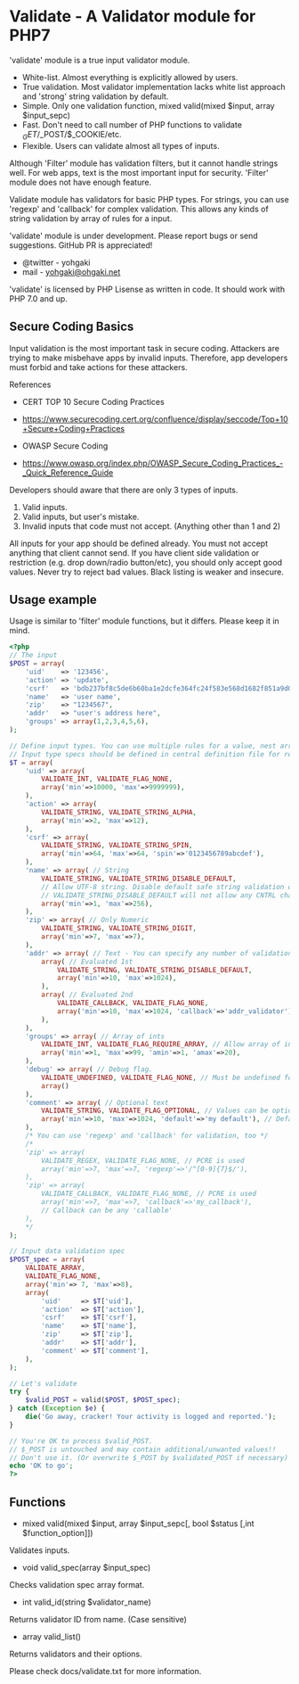 # Validate - A Validator module for PHP7

'validate' module is a true input validator module.

* White-list. Almost everything is explicitly allowed by users.
* True validation. Most validator implementation lacks white list approach and 'strong' string validation by default.
* Simple. Only one validation function, mixed valid(mixed $input, array $input_sepc)
* Fast. Don't need to call number of PHP functions to validate $_GET/$_POST/$_COOKIE/etc.
* Flexible. Users can validate almost all types of inputs.

Although 'Filter' module has validation filters, but it cannot handle strings well. For web apps, text is the most important input for security. 'Filter' module does not have enough feature.

Validate module has validators for basic PHP types. For strings, you can use 'regexp' and 'callback' for complex validation. This allows any kinds of string validation by array of rules for a input.

'validate' module is under development. Please report bugs or send suggestions. GitHub PR is appreciated!

* @twitter - yohgaki
* mail - yohgaki@ohgaki.net

'validate' is licensed by PHP Lisense as written in code. It should work with PHP 7.0 and up.

## Secure Coding Basics

Input validation is the most important task in secure
coding. Attackers are trying to make misbehave apps by invalid
inputs. Therefore, app developers must forbid and take actions for
these attackers.

References
* CERT TOP 10 Secure Coding Practices
* https://www.securecoding.cert.org/confluence/display/seccode/Top+10+Secure+Coding+Practices

* OWASP Secure Coding 
* https://www.owasp.org/index.php/OWASP_Secure_Coding_Practices_-_Quick_Reference_Guide

Developers should aware that there are only 3 types of inputs.

1. Valid inputs.
2. Valid inputs, but user's mistake.
3. Invalid inputs that code must not accept. (Anything other than 1 and 2)

All inputs for your app should be defined already. You must not accept
anything that client cannot send.  If you have client side validation
or restriction (e.g. drop down/radio button/etc), you should only
accept good values. Never try to reject bad values. Black listing is
weaker and insecure.

## Usage example

Usage is similar to 'filter' module functions, but it differs. Please keep it in mind.

```php
<?php
// The input
$POST = array(
    'uid'    => '123456',
    'action' => 'update',
    'csrf'   => 'bdb237bf8c5de6b60ba1e2dcfe364fc24f583e568d1682f851a9d0f11a45c78d',
    'name'   => 'user name',
    'zip'    => "1234567",
    'addr'   => "user's address here",
    'groups' => array(1,2,3,4,5,6),
);

// Define input types. You can use multiple rules for a value, nest arrays as many as you want.
// Input type specs should be defined in central definition file for real usage
$T = array(
    'uid' => array(
        VALIDATE_INT, VALIDATE_FLAG_NONE,
        array('min'=>10000, 'max'=>9999999),
    ),
    'action' => array(
        VALIDATE_STRING, VALIDATE_STRING_ALPHA,
        array('min'=>2, 'max'=>12),
    ),
    'csrf' => array(
        VALIDATE_STRING, VALIDATE_STRING_SPIN,
        array('min'=>64, 'max'=>64, 'spin'=>'0123456789abcdef'),
    ),
    'name' => array( // String
        VALIDATE_STRING, VALIDATE_STRING_DISABLE_DEFAULT,
        // Allow UTF-8 string. Disable default safe string validation only allow alnum and ._-
        // VALIDATE_STRING_DISABLE_DEFAULT will not allow any CNTRL chars including newlines
        array('min'=>1, 'max'=>256),
    ),
    'zip' => array( // Only Numeric
        VALIDATE_STRING, VALIDATE_STRING_DIGIT,
        array('min'=>7, 'max'=>7),
    ),
    'addr' => array( // Text - You can specify any number of validation rules by array
        array( // Evaluated 1st
            VALIDATE_STRING, VALIDATE_STRING_DISABLE_DEFAULT,
            array('min'=>10, 'max'=>1024),
        ),
        array( // Evaluated 2nd
            VALIDATE_CALLBACK, VALIDATE_FLAG_NONE,
            array('min'=>10, 'max'=>1024, 'callback'=>'addr_validator'),
        ),
    ),
    'groups' => array( // Array of ints
        VALIDATE_INT, VALIDATE_FLAG_REQUIRE_ARRAY, // Allow array of ints
        array('min'=>1, 'max'=>99, 'amin'=>1, 'amax'=>20),
    ),
    'debug' => array( // Debug flag.
        VALIDATE_UNDEFINED, VALIDATE_FLAG_NONE, // Must be undefined for production. If defined, exception/error
        array()
    ),
    'comment' => array( // Optional text
        VALIDATE_STRING, VALIDATE_FLAG_OPTIONAL, // Values can be optional
        array('min'=>10, 'max'=>1024, 'default'=>'my default'), // Default can be set
    ),
    /* You can use 'regexp' and 'callback' for validation, too */
    /*
    'zip' => array(
        VALIDATE_REGEX, VALIDATE_FLAG_NONE, // PCRE is used
        array('min'=>7, 'max'=>7, 'regexp'=>'/^[0-9]{7}$/'),
    ),
    'zip' => array(
        VALIDATE_CALLBACK, VALIDATE_FLAG_NONE, // PCRE is used
        array('min'=>7, 'max'=>7, 'callback'=>'my_callback'),
        // Callback can be any 'callable'
    ),
    */
);

// Input data validation spec
$POST_spec = array(
    VALIDATE_ARRAY,
    VALIDATE_FLAG_NONE,
    array('min'=> 7, 'max'=>8),
    array(
        'uid'     => $T['uid'],
        'action'  => $T['action'],
        'csrf'    => $T['csrf'],
        'name'    => $T['name'],
        'zip'     => $T['zip'],
        'addr'    => $T['addr'],
        'comment' => $T['comment'],
    ),
);

// Let's validate
try {
    $valid_POST = valid($POST, $POST_spec);
} catch (Exception $e) {
    die('Go away, cracker! Your activity is logged and reported.');
}

// You're OK to process $valid_POST.
// $_POST is untouched and may contain additional/unwanted values!!
// Don't use it. (Or overwrite $_POST by $validated_POST if necessary)
echo 'OK to go';
?>
```


## Functions

* mixed valid(mixed $input, array $input_sepc[, bool $status [,int $function_option]])

Validates inputs.

* void valid_spec(array $input_spec)

Checks validation spec array format.

* int valid_id(string $validator_name)

Returns validator ID from name. (Case sensitive)

* array valid_list()

Returns validators and their options.


Please check docs/validate.txt for more information.
